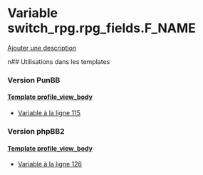 # Variable switch_rpg.rpg_fields.F_NAME
[Ajouter une description](https://fa-tvars.appspot.com/switch_rpg.rpg_fields.F_NAME)

n## Utilisations dans les templates

### Version PunBB

#### [Template profile_view_body](punbb/profile_view_body.md)
* [Variable à la ligne 115](../punbb/profile_view_body.tpl#L115)

### Version phpBB2

#### [Template profile_view_body](subsilver/profile_view_body.md)
* [Variable à la ligne 126](../subsilver/profile_view_body.tpl#L126)